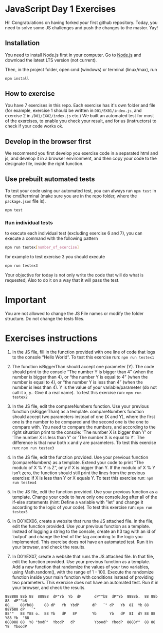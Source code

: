 # JavaScript Day 1 Exercises

Hi! Congratulations on having forked your first github repository.
Today, you need to solve some JS challenges and push the changes to the master. Yay!

## Installation

You need to install Node.js first in your computer. Go to [Node.js](https://nodejs.org/en/download/) and download the latest LTS version (not current).

Then, in the project folder, open cmd (windows) or terminal (linux/max), run

```bash
npm install
```

## How to exercise

You have 7 exercises in this repo. Each exercise has it's own folder and file (for example, exercise 1 should be written in `D01/EX01/index.js`, and exercise 2 in `/D01/EX02/index.js` etc.)
We built an automated test for most of the exercises, to enable you check your result, and for us (instructors) to check if your code works ok.

## Develop in the browser first

We recommend you first develop you exercise code in a separated html and js, and develop it in a browser environment, and then copy your code to the designate file, inside the right function.

## Use prebuilt automated tests

To test your code using our automated test, you can always run `npm test` in the cmd/terminal (make sure you are in the repo folder, where the `package.json` file is).

```bash
npm test
```

### Run individual tests

to execute each individual test (excluding exercise 6 and 7), you can execute a command with the following pattern

```bash
npm run testex[number_of_exercise]
```

for example to test exercise 3 you should execute

```bash
npm run testex3
```

Your objective for today is not only write the code that will do what is requested,
Also to do it on a way that it will pass the test.

# Important

You are not allowed to change the JS File names or modify the folder structure.
Do not change the tests files.

# Exercises instructions

1. In the JS file, fill in the function provided with one line of code that logs to the console “Hello World”.
   To test this exercise run: `npm run testex1`

2. The function isBiggerThan should accept one parameter (Y). The code should print to the console “The number Y is bigger than 4” (when the number is bigger than 4), or “the number Y is equal to 4” (when the number is equal to 4), or “the number Y is less than 4” (when the number is less than 4). Y is the value of your variable/parameter (do not call it x, y.. Give it a real name).
   To test this exercise run: `npm run testex2`

3. In the JS file, edit the compareNumbers function. Use your previous function (isBiggerThan) as a template. compareNumbers function should accept two parameters instead of one (X and Y), where the first one is the number to be compared and the second one is the one to compare with. You need to compare the numbers, and according to the right situation print to the console: 'The number X is bigger than Y' or 'The number X is less than Y' or 'The number X is equal to Y'. The difference is that now both x and y are parameters.
   To test this exercise run: `npm run testex3`

4. In the JS file, edit the function provided. Use your previous function (compareNumbers) as a template. Extend your code to print “The modulo of X % Y is Z”, only if X is bigger than Y. If the modulo of X % Y isn’t zero, the function should still print the lines from the previous exercise: if X is less than Y or X equals Y.
   To test this exercise run: `npm run testex4`

5. In the JS file, edit the function provided. Use your previous function as a template. Change your code to have only one console.log after all of the if-else statements (hint: Define a variable with "let" and change it according to the logic of your code).
   To test this exercise run: `npm run testex5`

6. In D01/EX06, create a website that runs the JS attached file. In the file, edit the function provided. Use your previous function as a template. Instead of logging a string to the console, create an h3 tag with an id of ‘output’ and change the text of the tag according to the logic you implemented.
   This exercise does not have an automated test. Run it in your browser, and check the results.

7. In D01/EX07, create a website that runs the JS attached file. In that file, edit the function provided. Use your previous function as a template. Add a new function that randomize the values of your two variables, using Math.random(), with the range of 1 - 100. Execute  the randomize function inside your main function with conditions instead of providing two parameters.
   This exercise does not have an automated test. Run it in your browser, and check the results.

```
888888 88b 88  88888  dP"Yb  Yb  dP      dP""b8  dP"Yb  8888b.  88 88b 88  dP""b8
88__   88Yb88     88 dP   Yb  YbdP      dP   `" dP   Yb  8I  Yb 88 88Yb88 dP   `"
88""   88 Y88 o.  88 Yb   dP   8P       Yb      Yb   dP  8I  dY 88 88 Y88 Yb  "88
888888 88  Y8 "bodP'  YbodP   dP         YboodP  YbodP  8888Y"  88 88  Y8  YboodP
```
